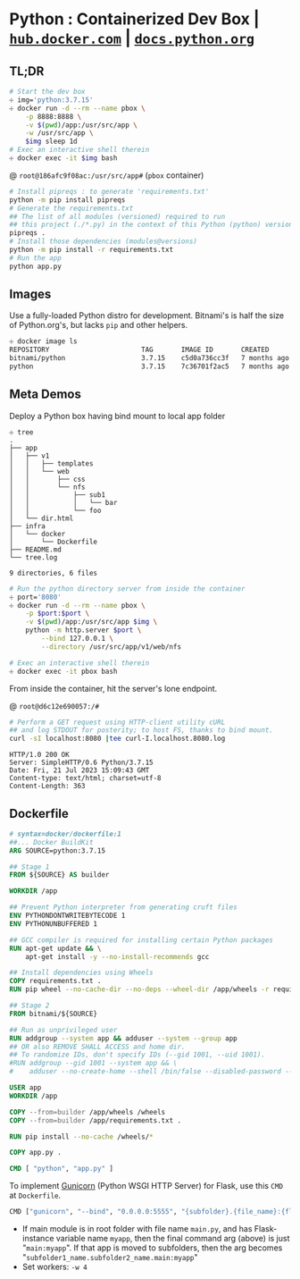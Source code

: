 # Python : Containerized Dev Box | [`hub.docker.com`](https://hub.docker.com/_/python/tags?page=1&name=3.7.15) | [`docs.python.org`](https://docs.python.org/release/3.7.15/)


## TL;DR

```bash
# Start the dev box
☩ img='python:3.7.15'
☩ docker run -d --rm --name pbox \
    -p 8888:8888 \
    -v $(pwd)/app:/usr/src/app \
    -w /usr/src/app \
    $img sleep 1d
# Exec an interactive shell therein
☩ docker exec -it $img bash
```

@ `root@186afc9f08ac:/usr/src/app#` (`pbox` container)

```bash
# Install pipreqs : to generate 'requirements.txt' 
python -m pip install pipreqs
# Generate the requirements.txt
## The list of all modules (versioned) required to run 
## this project (./*.py) in the context of this Python (python) version.
pipreqs .
# Install those dependencies (modules@versions)
python -m pip install -r requirements.txt
# Run the app
python app.py
```

## Images

Use a fully-loaded Python distro for development. 
Bitnami's is half the size of Python.org's, but lacks `pip` and other helpers.

```bash
☩ docker image ls
REPOSITORY                       TAG       IMAGE ID       CREATED        SIZE
bitnami/python                   3.7.15    c5d0a736cc3f   7 months ago   557MB
python                           3.7.15    7c36701f2ac5   7 months ago   907MB
```

## Meta Demos

Deploy a Python box having bind mount to local app folder

```text
☩ tree
.
├── app
│   ├── v1
│   │   ├── templates
│   │   └── web
│   │       ├── css
│   │       └── nfs
│   │           ├── sub1
│   │           │   └── bar
│   │           └── foo
│   └── dir.html
├── infra
│   └── docker
│       └── Dockerfile
├── README.md
└── tree.log

9 directories, 6 files
```

```bash
# Run the python directory server from inside the container
☩ port='8080'
☩ docker run -d --rm --name pbox \
    -p $port:$port \
    -v $(pwd)/app:/usr/src/app $img \
    python -m http.server $port \
        --bind 127.0.0.1 \
        --directory /usr/src/app/v1/web/nfs

# Exec an interactive shell therein
☩ docker exec -it pbox bash
```

From inside the container, hit the server's lone endpoint.

@ `root@d6c12e690057:/#`

```bash
# Perform a GET request using HTTP-client utility cURL
## and log STDOUT for posterity; to host FS, thanks to bind mount.
curl -sI localhost:8080 |tee curl-I.localhost.8080.log
```
```text
HTTP/1.0 200 OK
Server: SimpleHTTP/0.6 Python/3.7.15
Date: Fri, 21 Jul 2023 15:09:43 GMT
Content-type: text/html; charset=utf-8
Content-Length: 363
```

## Dockerfile

```Dockerfile
# syntax=docker/dockerfile:1
##... Docker BuildKit 
ARG SOURCE=python:3.7.15

## Stage 1
FROM ${SOURCE} AS builder

WORKDIR /app

## Prevent Python interpreter from generating cruft files
ENV PYTHONDONTWRITEBYTECODE 1
ENV PYTHONUNBUFFERED 1

## GCC compiler is required for installing certain Python packages
RUN apt-get update && \
    apt-get install -y --no-install-recommends gcc

## Install dependencies using Wheels
COPY requirements.txt .
RUN pip wheel --no-cache-dir --no-deps --wheel-dir /app/wheels -r requirements.txt

## Stage 2
FROM bitnami/${SOURCE}

## Run as unprivileged user
RUN addgroup --system app && adduser --system --group app
## OR also REMOVE SHALL ACCESS and home dir. 
## To randomize IDs, don't specify IDs (--gid 1001, --uid 1001).
#RUN addgroup --gid 1001 --system app && \
#    adduser --no-create-home --shell /bin/false --disabled-password --uid 1001 --system --group app

USER app
WORKDIR /app

COPY --from=builder /app/wheels /wheels
COPY --from=builder /app/requirements.txt .

RUN pip install --no-cache /wheels/*

COPY app.py .

CMD [ "python", "app.py" ] 
```

To implement [Gunicorn](https://pypi.org/project/gunicorn/#description "@ PyPI") (Python WSGI HTTP Server) for Flask, use this `CMD` at `Dockerfile`. 

```bash
CMD ["gunicorn", "--bind", "0.0.0.0:5555", "{subfolder}.{file_name}:{flask_name}"]
```
- If main module is in root folder with file name `main.py`, and has Flask-instance variable name `myapp`, then the final command arg (above) is just "`main:myapp`". If that app is moved to subfolders, then the arg becomes "`subfolder1_name.subfolder2_name.main:myapp`"
-  Set workers: `-w 4`